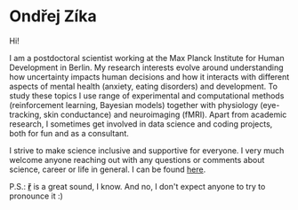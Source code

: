 # Ondřej Zíka

Hi! 

I am a postdoctoral scientist working at the Max Planck Institute for Human Development in Berlin. My research interests evolve around understanding how uncertainty impacts human decisions and how it interacts with different aspects of mental health (anxiety, eating disorders) and development. To study these topics I use range of experimental and computational methods (reinforcement learning, Bayesian models) together with physiology (eye-tracking, skin conductance) and neuroimaging (fMRI). Apart from academic research, I sometimes get involved in data science and coding projects, both for fun and as a consultant.

I strive to make science inclusive and supportive for everyone. I very much welcome anyone reaching out with any questions or comments about science, career or life in general. I can be found [here](mailto:zika@mpib-berlin.mpg.de). 


P.S.: [**ř**](https://www.youtube.com/watch?v=V9LQDTiDcrA) is a great sound, I know. And no, I don't expect anyone to try to pronounce it :)   


